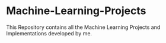 # Machine-Learning-Projects
This Repository contains all the Machine Learning Projects and Implementations developed by me.
